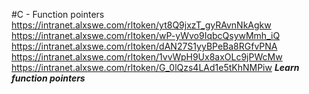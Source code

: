 #C - Function pointers
https://intranet.alxswe.com/rltoken/yt8Q9jxzT_gyRAvnNkAgkw
https://intranet.alxswe.com/rltoken/wP-yWvo9IqbcQsywMmh_iQ
https://intranet.alxswe.com/rltoken/dAN27S1yyBPeBa8RGfvPNA
https://intranet.alxswe.com/rltoken/1vvWpH9Ux8axOLc9jPWcMw
https://intranet.alxswe.com/rltoken/G_0lQzs4LAd1e5tKhNMPiw
***Learn function pointers***
